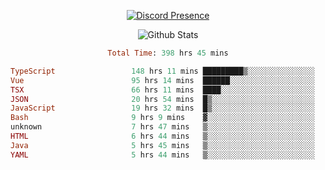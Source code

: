 <!DOCTYPE html>
<body>
<div align="center">

  [![Discord Presence](https://lanyard.cnrad.dev/api/576097150359044106)](https://discord.com/users/576097150359044106)
  
  ![Github Stats](https://github-readme-stats.vercel.app/api?username=verycrunchy&show_icons=true&theme=radical)

<!--START_SECTION:waka-->

```ruby
Total Time: 398 hrs 45 mins

TypeScript                 148 hrs 11 mins █████████▒░░░░░░░░░░░░░░░   37.17 %
Vue                        95 hrs 14 mins  ██████░░░░░░░░░░░░░░░░░░░   23.89 %
TSX                        66 hrs 11 mins  ████░░░░░░░░░░░░░░░░░░░░░   16.60 %
JSON                       20 hrs 54 mins  █▒░░░░░░░░░░░░░░░░░░░░░░░   05.24 %
JavaScript                 19 hrs 32 mins  █▒░░░░░░░░░░░░░░░░░░░░░░░   04.90 %
Bash                       9 hrs 9 mins    ▓░░░░░░░░░░░░░░░░░░░░░░░░   02.30 %
unknown                    7 hrs 47 mins   ▒░░░░░░░░░░░░░░░░░░░░░░░░   01.95 %
HTML                       6 hrs 44 mins   ▒░░░░░░░░░░░░░░░░░░░░░░░░   01.69 %
Java                       5 hrs 45 mins   ▒░░░░░░░░░░░░░░░░░░░░░░░░   01.44 %
YAML                       5 hrs 44 mins   ▒░░░░░░░░░░░░░░░░░░░░░░░░   01.44 %
```

<!--END_SECTION:waka-->
</div>
</body>
</html>

